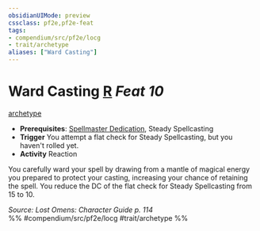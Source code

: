 ```yaml
---
obsidianUIMode: preview
cssclass: pf2e,pf2e-feat
tags:
- compendium/src/pf2e/locg
- trait/archetype
aliases: ["Ward Casting"]
---
```

# Ward Casting  [R](/rules/core-rulebook/chapter-9-playing-the-game.md#Actions "Reaction") *Feat 10*  
[archetype](/rules/traits/archetype.md)  

- **Prerequisites**: [Spellmaster Dedication](/compendium/feats/spellmaster-dedication-locg.md), Steady Spellcasting
- **Trigger** You attempt a flat check for Steady Spellcasting, but you haven't rolled yet.
- **Activity** Reaction

You carefully ward your spell by drawing from a mantle of magical energy you prepared to protect your casting, increasing your chance of retaining the spell. You reduce the DC of the flat check for Steady Spellcasting from 15 to 10.

*Source: Lost Omens: Character Guide p. 114*  
%% #compendium/src/pf2e/locg #trait/archetype %%